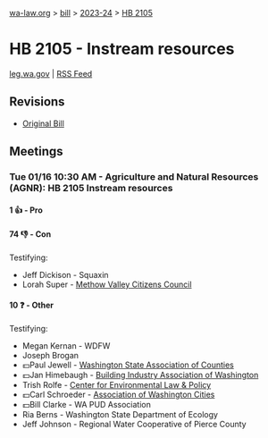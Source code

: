 [wa-law.org](/) > [bill](/bill/) > [2023-24](/bill/2023-24/) > [HB 2105](/bill/2023-24/hb/2105/)

# HB 2105 - Instream resources
[leg.wa.gov](https://app.leg.wa.gov/billsummary?BillNumber=2105&Year=2023&Initiative=false) | [RSS Feed](./rss.xml)

## Revisions
* [Original Bill](1/)

## Meetings
### Tue 01/16 10:30 AM - Agriculture and Natural Resources (AGNR): HB 2105 Instream resources
#### 1 👍 - Pro

#### 74 👎 - Con
Testifying:
* Jeff Dickison - Squaxin
* Lorah Super - [Methow Valley Citizens Council](/org/methow_valley_citizens_council/)

#### 10 ❓ - Other
Testifying:
* Megan Kernan - WDFW
* Joseph Brogan
* 💵Paul Jewell - [Washington State Association of Counties](/org/washington_state_association_of_counties/)
* 💵Jan Himebaugh - [Building Industry Association of Washington](/org/building_industry_association_of_washington/)
* Trish Rolfe - [Center for Environmental Law & Policy](/org/center_for_environmental_law_&_policy/)
* 💵Carl Schroeder - [Association of Washington Cities](/org/association_of_washington_cities/)
* 💵Bill Clarke - WA PUD Association
* Ria Berns - Washington State Department of Ecology
* Jeff Johnson - Regional Water Cooperative of Pierce County
